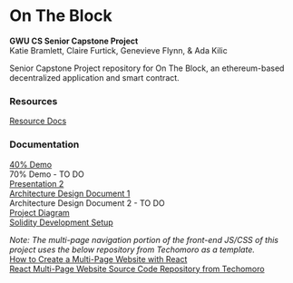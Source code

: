 # On The Block

**GWU CS Senior Capstone Project**<br>
Katie Bramlett, Claire Furtick, Genevieve Flynn, & Ada Kilic<br>

Senior Capstone Project repository for On The Block, an ethereum-based decentralized application and smart contract.<br>

### Resources
[Resource Docs](/resources)

### Documentation
[40% Demo](/docs/Group%205%2040%25%20Demo.pdf)<br>
70% Demo - TO DO<br>
[Presentation 2](/docs/Group%205%20Presentation%202.pdf)<br>
[Architecture Design Document 1](/docs/Team%205%20ArchitectureDesign%20Assignment.pdf)<br>
Architecture Design Document 2 - TO DO<br>
[Project Diagram](/docs/Team5-ProjectDiagrams.md)<br>
[Solidity Development Setup](/docs/Solidity-Dev.md)<br>

*Note: The  multi-page navigation portion of the front-end JS/CSS of this project uses the below repository from Techomoro as a template.*<br>
[How to Create a Multi-Page Website with React](https://www.techomoro.com/how-to-create-a-multi-page-website-with-react-in-5-minutes/)<br>
[React Multi-Page Website Source Code Repository from Techomoro](https://github.com/techomoro/ReactMultiPageWebsite)<br>
